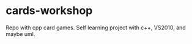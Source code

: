 cards-workshop
==============

Repo with cpp card games.
Self learning project with c++, VS2010, and maybe uml.  
